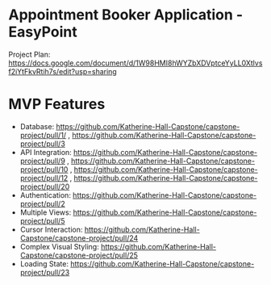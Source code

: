 # Appointment Booker Application - EasyPoint
Project Plan: https://docs.google.com/document/d/1W98HMI8hWYZbXDVptceYyLL0Xtlvsf2iYtFkvRtih7s/edit?usp=sharing

# MVP Features
- Database: https://github.com/Katherine-Hall-Capstone/capstone-project/pull/1/ , https://github.com/Katherine-Hall-Capstone/capstone-project/pull/3
- API Integration: https://github.com/Katherine-Hall-Capstone/capstone-project/pull/9 , https://github.com/Katherine-Hall-Capstone/capstone-project/pull/10 , https://github.com/Katherine-Hall-Capstone/capstone-project/pull/12 , https://github.com/Katherine-Hall-Capstone/capstone-project/pull/20
- Authentication: https://github.com/Katherine-Hall-Capstone/capstone-project/pull/2
- Multiple Views: https://github.com/Katherine-Hall-Capstone/capstone-project/pull/5
- Cursor Interaction: https://github.com/Katherine-Hall-Capstone/capstone-project/pull/24
- Complex Visual Styling: https://github.com/Katherine-Hall-Capstone/capstone-project/pull/25
- Loading State: https://github.com/Katherine-Hall-Capstone/capstone-project/pull/23
